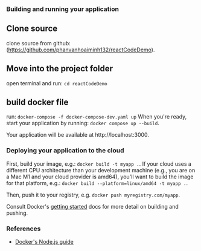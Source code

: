 ### Building and running your application

## Clone source
clone source from github: (https://github.com/phanvanhoaiminh132/reactCodeDemo).

## Move into the project folder
open terminal and run: `cd reactCodeDemo`

## build docker file
run: `docker-compose -f docker-compose-dev.yaml up`
When you're ready, start your application by running:
`docker compose up --build`.




Your application will be available at http://localhost:3000.

### Deploying your application to the cloud

First, build your image, e.g.: `docker build -t myapp .`.
If your cloud uses a different CPU architecture than your development
machine (e.g., you are on a Mac M1 and your cloud provider is amd64),
you'll want to build the image for that platform, e.g.:
`docker build --platform=linux/amd64 -t myapp .`.

Then, push it to your registry, e.g. `docker push myregistry.com/myapp`.

Consult Docker's [getting started](https://docs.docker.com/go/get-started-sharing/)
docs for more detail on building and pushing.

### References
* [Docker's Node.js guide](https://docs.docker.com/language/nodejs/)